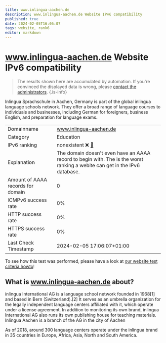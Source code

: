 ```yaml
---
title: www.inlingua-aachen.de
description: www.inlingua-aachen.de Website IPv6 compatibility
published: true
date: 2024-02-05T16:06:07
tags: website, rank6
editor: markdown
---
```


# www.inlingua-aachen.de Website IPv6 compatibility

> The results shown here are accumulated by automation. If you're convinced the displayed data is wrong, please [contact the administrators](/howto/chat). 
{.is-info}

Inlingua Sprachschule in Aachen, Germany is part of the global inlingua language schools network. They offer a broad range of language courses to individuals and businesses, including German for foreigners, business English, and preparation for language exams.


|   |   |
| - | - |
| Domainname | www.inlingua-aachen.de
| Category | Education |
| IPv6 ranking | nonexistent :x: [🔗](/howto/ranking) |
| Explanation | The domain doesn't even have an AAAA record to begin with. The is the worst ranking a webite can get in the IPv6 database. |
| Amount of AAAA records for domain | 0 |
| ICMPv6 success rate | 0%|
| HTTP success rate | 0% |
| HTTPS success rate | 0% |
| Last Check Timestamp | 2024-02-05 17:06:07+01:00 |

To see how this test was performed, please have a look at [our website test criteria howto](/howto/testcriteria/website)!


## What is www.inlingua-aachen.de about?
inlingua International AG is a language school network founded in 1968[1] and based in Bern (Switzerland).[2] It serves as an umbrella organization for the legally independent language centers affiliated with it, which operate under a license agreement. In addition to monitoring its own brand, inlingua International AG also runs its own publishing house for teaching materials. Inlingua Aachen is a branch of the AG in the city of Aachen

As of 2018, around 300 language centers operate under the inlingua brand in 35 countries in Europe, Africa, Asia, North and South America.


